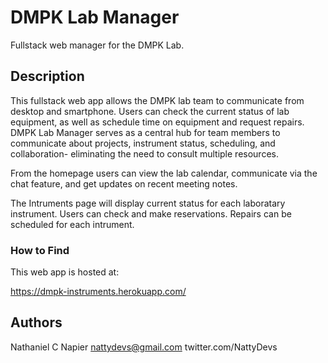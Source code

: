 # DMPK Lab Manager

Fullstack web manager for the DMPK Lab. 

## Description

This fullstack web app allows the DMPK lab team to communicate from desktop and smartphone.  Users can check the current status of lab equipment, as well as schedule time on equipment and request repairs. DMPK Lab Manager serves as a central hub for team members to communicate about projects, instrument status, scheduling, and collaboration- eliminating the need to consult multiple resources.

From the homepage users can view the lab calendar, communicate via the chat feature, and get updates on recent meeting notes.

The Intruments page will display current status for each laboratary instrument. Users can check and make reservations. Repairs can be scheduled for each intrument. 

### How to Find

This web app is hosted at:

https://dmpk-instruments.herokuapp.com/

## Authors

Nathaniel C Napier
nattydevs@gmail.com
twitter.com/NattyDevs
